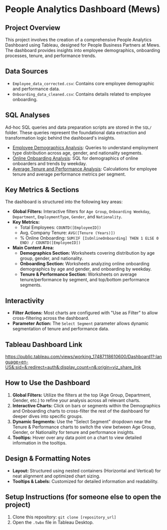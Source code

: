# People Analytics Dashboard (Mews)

## Project Overview
This project involves the creation of a comprehensive People Analytics Dashboard using Tableau, designed for People Business Partners at Mews. The dashboard provides insights into employee demographics, onboarding processes, tenure, and performance trends.

## Data Sources
- `Employee_data_corrected.csv`: Contains core employee demographic and performance data.
- `Onboarding_data_cleaned.csv`: Contains details related to employee onboarding.

## SQL Analyses
Ad-hoc SQL queries and data preparation scripts are stored in the `SQL/` folder. These queries represent the foundational data extraction and transformation logic behind the dashboard's insights.

- [Employee Demographics Analysis](SQL/employee_demographics_analysis.sql): Queries to understand employment type distribution across age, gender, and nationality segments.
- [Online Onboarding Analysis](SQL/online_onboarding_analysis.sql): SQL for demographics of online onboarders and trends by weekday.
- [Average Tenure and Performance Analysis](SQL/tenure_performance_analysis.sql): Calculations for employee tenure and average performance metrics per segment.

## Key Metrics & Sections
The dashboard is structured into the following key areas:
- **Global Filters:** Interactive filters for `Age Group`, `Onboarding Weekday`, `Department`, `EmploymentType`, `Gender`, and `Nationality`.
- **Key Metrics:**
    - Total Employees: `COUNTD([EmployeeID])`
    - Avg. Company Tenure: `AVG([Tenure (Years)])`
    - % Online Onboarding: `SUM(IF [IsOnlineOnboarding] THEN 1 ELSE 0 END) / COUNTD([EmployeeID])`
- **Main Content Area:**
    - **Demographics Section:** Worksheets covering distribution by age group, gender, and nationality.
    - **Onboarding Section:** Worksheets analyzing online onboarding demographics by age and gender, and onboarding by weekday.
    - **Tenure & Performance Section:** Worksheets on average tenure/performance by segment, and top/bottom performance segments.

## Interactivity
- **Filter Actions:** Most charts are configured with "Use as Filter" to allow cross-filtering across the dashboard.
- **Parameter Action:** The `Select Segment` parameter allows dynamic segmentation of tenure and performance data.

## Tableau Dashboard Link
https://public.tableau.com/views/working_17487118610600/Dashboard1?:language=en-US&:sid=&:redirect=auth&:display_count=n&:origin=viz_share_link

## How to Use the Dashboard
1.  **Global Filters:** Utilize the filters at the top (Age Group, Department, Gender, etc.) to refine your analysis across all relevant charts.
2.  **Interactive Charts:** Click on bars or segments within the Demographics and Onboarding charts to cross-filter the rest of the dashboard for deeper dives into specific groups.
3.  **Dynamic Segments:** Use the "Select Segment" dropdown near the Tenure & Performance charts to switch the view between Age Group, Gender, or Nationality for tenure and performance insights.
4.  **Tooltips:** Hover over any data point on a chart to view detailed information in the tooltips.

## Design & Formatting Notes
- **Layout:** Structured using nested containers (Horizontal and Vertical) for neat alignment and optimized chart sizing.
- **Tooltips & Labels:** Customized for detailed information and readability.

## Setup Instructions (for someone else to open the project)
1.  Clone this repository: `git clone [repository_url]`
2.  Open the `.twbx` file in Tableau Desktop.

